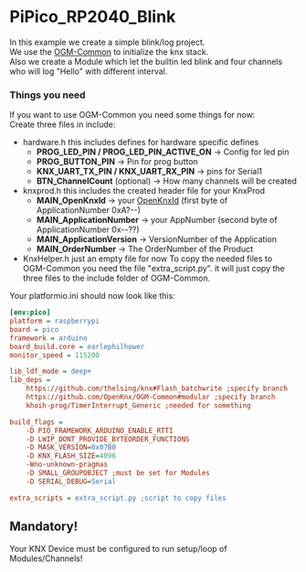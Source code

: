 # PiPico_RP2040_Blink
In this example we create a simple blink/log project.  
We use the [OGM-Common](https://github.com/OpenKNX/OGM-Common) to initialize the knx stack.  
Also we create a Module which let the builtin led blink and four channels who will log "Hello" with different interval.  

### Things you need
If you want to use OGM-Common you need some things for now:  
Create three files in include:
 - hardware.h this includes defines for hardware specific defines
    - **PROG_LED_PIN / PROG_LED_PIN_ACTIVE_ON** -> Config for led pin
    - **PROG_BUTTON_PIN** -> Pin for prog button
    - **KNX_UART_TX_PIN / KNX_UART_RX_PIN** -> pins for Serial1
    - **BTN_ChannelCount** (optional) -> How many channels will be created
  - knxprod.h this includes the created header file for your KnxProd
    - **MAIN_OpenKnxId** -> your [OpenKnxId](https://github.com/OpenKNX/OpenKNX/wiki/Information-about-KnxProd#applicationnumber) (first byte of ApplicationNumber 0xA?--)
    - **MAIN_ApplicationNumber** -> your AppNumber (second byte of ApplicationNumber 0x--??)
    - **MAIN_ApplicationVersion** -> VersionNumber of the Application
    - **MAIN_OrderNumber** -> The OrderNumber of the Product
  - KnxHelper.h just an empty file for now
To copy the needed files to OGM-Common you need the file "extra_script.py". it will just copy the three files to the include folder of OGM-Common.

Your platformio.ini should now look like this:
```ini
[env:pico]
platform = raspberrypi
board = pico
framework = arduino
board_build.core = earlephilhower
monitor_speed = 115200

lib_ldf_mode = deep+
lib_deps = 
	https://github.com/thelsing/knx#Flash_batchwrite ;specify branch
	https://github.com/OpenKnx/OGM-Common#modular ;specify branch
  	khoih-prog/TimerInterrupt_Generic ;needed for something

build_flags = 
	-D PIO_FRAMEWORK_ARDUINO_ENABLE_RTTI
	-D LWIP_DONT_PROVIDE_BYTEORDER_FUNCTIONS
	-D MASK_VERSION=0x07B0
	-D KNX_FLASH_SIZE=4096
	-Wno-unknown-pragmas
	-D SMALL_GROUPOBJECT ;must be set for Modules
	-D SERIAL_DEBUG=Serial

extra_scripts = extra_script.py ;script to copy files
```

## Mandatory!
Your KNX Device must be configured to run setup/loop of Modules/Channels!